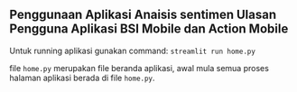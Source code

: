 ## Penggunaan Aplikasi Anaisis sentimen Ulasan Pengguna Aplikasi BSI Mobile dan Action Mobile

Untuk running aplikasi gunakan command: 
`streamlit run home.py`

file `home.py` merupakan file beranda aplikasi, awal mula semua proses halaman aplikasi berada di file `home.py`.
